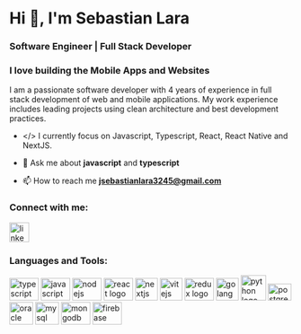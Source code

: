 <h1 align="left">Hi 👋, I'm Sebastian Lara</h1>
<h3 align="left">Software Engineer | Full Stack Developer</h3>
<h3 align="left"> I love building the Mobile Apps and Websites</h3>

I am a passionate software developer with 4 years of experience in
full stack development of web and mobile applications. My work
experience includes leading projects using clean architecture and
best development practices.

- </> I currently focus on Javascript, Typescript, React, React Native and NextJS. 

- 💬 Ask me about **javascript** and **typescript**

- 📫 How to reach me [**jsebastianlara3245@gmail.com**](mailto:jsebastianlara3245@gmail.com)

<h3 align="left">Connect with me:</h3>
<div align="left">
  <a href="https://www.linkedin.com/in/sldev/" target="_blank">
    <img src="https://img.shields.io/static/v1?message=LinkedIn&logo=linkedin&label=&color=0077B5&logoColor=white&labelColor=&style=for-the-badge" height="35" alt="linkedin logo"  />
  </a>
</div>

<h3 align="left">Languages and Tools:</h3>
<div align="left">
  <img src="https://cdn.jsdelivr.net/gh/devicons/devicon/icons/typescript/typescript-original.svg" height="40" width="52" alt="typescript logo"  />
  <img src="https://cdn.jsdelivr.net/gh/devicons/devicon/icons/javascript/javascript-original.svg" height="40" width="52" alt="javascript logo"  />
  <img src="https://cdn.jsdelivr.net/gh/devicons/devicon/icons/nodejs/nodejs-original.svg" height="40" width="52" alt="nodejs logo"  />
  <img src="https://cdn.jsdelivr.net/gh/devicons/devicon/icons/react/react-original.svg" height="40" width="52" alt="react logo"  />
  <img src="https://media.graphassets.com/VKHHNvEETYqZRkqgjybc" height="40" width="40" alt="nextjs logo"  />
  <img src="https://upload.wikimedia.org/wikipedia/commons/thumb/f/f1/Vitejs-logo.svg/1200px-Vitejs-logo.svg.png" height="40" width="40" alt="vitejs logo"  />
  <img src="https://cdn.jsdelivr.net/gh/devicons/devicon/icons/redux/redux-original.svg" height="40" width="52" alt="redux logo"  />
  <img src="https://cdn.worldvectorlogo.com/logos/golang-1.svg" height="40" width="40" alt="golang logo"  />
  <img src="https://www.svgrepo.com/show/376344/python.svg" height="45" width="45" alt="python logo"  />
  <img src="https://cdn.jsdelivr.net/gh/devicons/devicon/icons/postgresql/postgresql-original.svg" height="30" width="42" alt="postgresql logo"  />
  <img src="https://cdn4.iconfinder.com/data/icons/flat-brand-logo-2/512/oracle-512.png" height="40" width="42" alt="oracle logo"  />
  <img src="https://cdn4.iconfinder.com/data/icons/logos-3/181/MySQL-512.png" height="40" width="42" alt="mysql logo"  />
  <img src="https://cdn.jsdelivr.net/gh/devicons/devicon/icons/mongodb/mongodb-original.svg" height="40" width="52" alt="mongodb logo"  />
  <img src="https://cdn.jsdelivr.net/gh/devicons/devicon/icons/firebase/firebase-plain.svg" height="40" width="52" alt="firebase logo"  />
</div>
